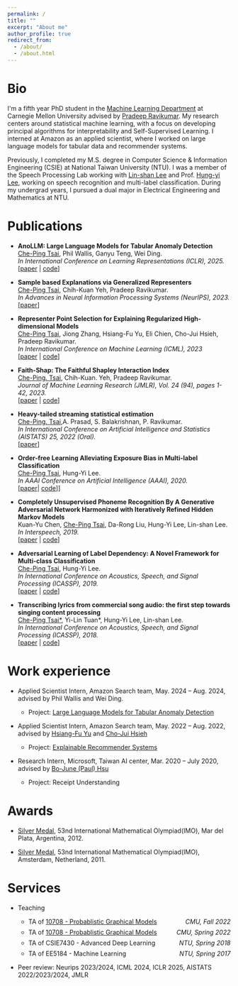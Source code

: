 ```yaml
---
permalink: /
title: ""
excerpt: "About me"
author_profile: true
redirect_from: 
  - /about/
  - /about.html
---
```




# Bio

I'm a fifth year PhD student in the [Machine Learning Department](https://www.ml.cmu.edu/) at Carnegie Mellon University advised by [Pradeep Ravikumar](https://www.cs.cmu.edu/~pradeepr/). My research centers around statistical machine learning, with a focus on developing principal algorithms for interpretability and Self-Supervised Learning. I interned at Amazon as an applied scientist, where I worked on large language models for tabular data and recommender systems.

Previously, I completed my M.S. degree in Computer Science & Information Engineering (CSIE) at National Taiwan University (NTU). I was a member of the Speech Processing Lab working with [Lin-shan Lee](http://speech.ee.ntu.edu.tw/previous_version/lslNew.htm) and Prof. [Hung-yi Lee](https://speech.ee.ntu.edu.tw/~hylee/index.php), working on speech recognition and multi-label classification. During my undergrad years, I pursued a dual major in Electrical Engineering and Mathematics at NTU.


# Publications

- **AnoLLM: Large Language Models for Tabular Anomaly Detection**<br/>
 <u>Che-Ping Tsai</u>, Phil Wallis, Ganyu Teng, Wei Ding.<br/>
 *In International Conference on Learning Representations (ICLR), 2025.*<br/>
 [[paper](https://openreview.net/forum?id=7VkHffT5X2) | [code](https://github.com/amazon-science/AnoLLM-large-language-models-for-tabular-anomaly-detection)]

- **Sample based Explanations via Generalized Representers**<br/>
 <u>Che-Ping Tsai</u>, Chih-Kuan Yeh, Pradeep Ravikumar.<br/>
 *In Advances in Neural Information Processing Systems (NeurIPS), 2023.*<br/>
 [[paper](https://arxiv.org/abs/2310.18526)]

- **Representer Point Selection for Explaining Regularized High-dimensional Models**<br/>
 <u>Che-Ping Tsai</u>, Jiong Zhang, Hsiang-Fu Yu, Eli Chien, Cho-Jui Hsieh,  Pradeep Ravikumar.<br/>
 *In International Conference on Machine Learning (ICML), 2023*<br/>
 [[paper](https://arxiv.org/abs/2305.20002) | [code](https://github.com/chepingt/High-dimensional-Representer)]

- **Faith-Shap: The Faithful Shapley Interaction Index**<br/>
 <u>Che-Ping. Tsai</u>, Chih-Kuan. Yeh, Pradeep Ravikumar.<br/>
 *Journal of Machine Learning Research (JMLR), Vol. 24 (94), pages 1-42, 2023.*<br/>
 [[paper](https://www.jmlr.org/papers/volume24/22-0202/22-0202.pdf) | [code](https://github.com/chepingt/Faith-Shap)]  
 
- **Heavy-tailed streaming statistical estimation**<br/>
 <u>Che-Ping. Tsai</u>,A. Prasad, S. Balakrishnan, P. Ravikumar.<br/>
 *In International Conference on Artificial Intelligence and Statistics (AISTATS) 25, 2022 (Oral).*<br/>
 [[paper](https://proceedings.mlr.press/v151/tsai22a.html)]

- **Order-free Learning Alleviating Exposure Bias in Multi-label Classification**<br/>
<u>Che-Ping Tsai</u>, Hung-Yi Lee. <br/>
*In AAAI Conference on Artificial Intelligence (AAAI), 2020.* <br/>
 [[paper](https://arxiv.org/abs/1909.03434)|  [code](https://github.com/jackyyy0228/order_free_multi_label_classification)]]

- **Completely Unsupervised Phoneme Recognition By A Generative Adversarial Network Harmonized with Iteratively Refined Hidden Markov Models**<br/>
Kuan-Yu Chen, <u>Che-Ping Tsai</u>, Da-Rong Liu, Hung-Yi Lee, Lin-shan Lee.<br/>
*In Interspeech, 2019.*<br/>
[[paper](https://arxiv.org/abs/1904.04100) |  [code](https://github.com/chepingt/High-dimensional-Representer)]

- **Adversarial Learning of Label Dependency: A Novel Framework for
Multi-class Classification**<br/>
<u>Che-Ping Tsai</u>, Hung-Yi Lee. <br/>
*In International Conference on Acoustics, Speech, and Signal Processing (ICASSP), 2019.*<br/>
[[paper](https://arxiv.org/abs/1811.04689) |  [code](https://github.com/gary083/GAN_Harmonized_with_HMMs)]

- **Transcribing lyrics from commercial song audio: the first step towards singing content processing**<br/>
<u>Che-Ping Tsai*</u>,  Yi-Lin Tuan*, Hung-Yi Lee, Lin-shan Lee. <br/>
*In International Conference on Acoustics, Speech, and Signal Processing (ICASSP), 2018.*<br/>
[[paper](https://arxiv.org/abs/1804.05306) |  [code](https://github.com/jackyyy0228/Lyric_ASR)]




# Work experience
- Applied Scientist Intern, Amazon Search team, May. 2024 – Aug. 2024, advised by Phil Wallis and Wei Ding. 
  - Project: [Large Language Models for Tabular Anomaly Detection](https://openreview.net/forum?id=7VkHffT5X2)
  
- Applied Scientist Intern, Amazon Search team, May. 2022 – Aug. 2022, advised by [Hsiang-Fu Yu](https://www.cs.utexas.edu/~rofuyu/) and [Cho-Jui Hsieh](https://web.cs.ucla.edu/~chohsieh/)
  - Project: [Explainable Recommender Systems](https://openreview.net/pdf?id=GLI2hX4vxx)
 
- Research Intern, Microsoft, Taiwan AI center, Mar. 2020 – July 2020, advised by [Bo-June (Paul) Hsu](https://www.microsoft.com/en-us/research/people/paulhsu/)
  - Project: Receipt Understanding
 
# Awards
- [Silver Medal](https://www.imo-official.org/participant_r.aspx?id=20742), 53nd International Mathematical Olympiad(IMO), Mar del Plata, Argentina, 2012.
  
- [Silver Medal](https://www.imo-official.org/participant_r.aspx?id=20742), 53nd International Mathematical Olympiad(IMO), Amsterdam, Netherland, 2011.

# Services
- Teaching 
  - <p style="display: flex; flex-direction: row; justify-content: space-between; margin: 0 0 0.5em;"><span style="flex: 0 0 auto">TA of <a href="https://andrejristeski.github.io/10708-F22/">10708 - Probablistic Graphical Models</a></span> <span style="flex:  0 0 auto"><i>CMU, Fall 2022</i></span></p>
  - <p style="display: flex; flex-direction: row; justify-content: space-between; margin: 0 0 0.5em;"><span style="flex: 0 0 auto">TA of <a href="https://andrejristeski.github.io/10708-22/">10708 - Probablistic Graphical Models</a></span> <span style="flex:  0 0 auto"><i>CMU, Spring 2022</i></span></p>
  - <p style="display: flex; flex-direction: row; justify-content: space-between; margin: 0 0 0.5em;"><span style="flex: 0 0 auto">TA of CSIE7430 - Advanced Deep Learning  </span> <span style="flex:  0 0 auto"><i>NTU, Spring 2018</i></span></p>
   - <p style="display: flex; flex-direction: row; justify-content: space-between; margin: 0 0 0.5em;"><span style="flex: 0 0 auto">TA of EE5184 - Machine Learning  </span> <span style="flex:  0 0 auto"><i>NTU, Spring 2017</i></span></p>

  
- Peer review: Neurips 2023/2024, ICML 2024, ICLR 2025, AISTATS 2022/2023/2024, JMLR
